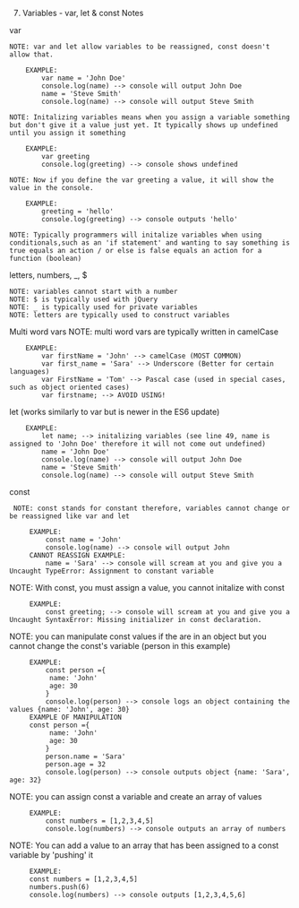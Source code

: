 7. Variables - var, let & const Notes

var

    NOTE: var and let allow variables to be reassigned, const doesn't allow that.

        EXAMPLE: 
            var name = 'John Doe' 
            console.log(name) --> console will output John Doe
            name = 'Steve Smith'
            console.log(name) --> console will output Steve Smith

    NOTE: Initalizing variables means when you assign a variable something but don't give it a value just yet. It typically shows up undefined until you assign it something

        EXAMPLE:
            var greeting
            console.log(greeting) --> console shows undefined

    NOTE: Now if you define the var greeting a value, it will show the value in the console. 

        EXAMPLE: 
            greeting = 'hello'
            console.log(greeting) --> console outputs 'hello'

    NOTE: Typically programmers will initalize variables when using conditionals,such as an 'if statement' and wanting to say something is true equals an action / or else is false equals an action for a function (boolean)

letters, numbers, _, $

    NOTE: variables cannot start with a number
    NOTE: $ is typically used with jQuery
    NOTE: _ is typically used for private variables
    NOTE: letters are typically used to construct variables

Multi word vars
    NOTE: multi word vars are typically written in camelCase

        EXAMPLE: 
            var firstName = 'John' --> camelCase (MOST COMMON)
            var first_name = 'Sara' --> Underscore (Better for certain languages)
            var FirstName = 'Tom' --> Pascal case (used in special cases, such as object oriented cases)
            var firstname; --> AVOID USING! 


let (works similarly to var but is newer in the ES6 update)

        EXAMPLE:
            let name; --> initalizing variables (see line 49, name is assigned to 'John Doe' therefore it will not come out undefined)
            name = 'John Doe' 
            console.log(name) --> console will output John Doe
            name = 'Steve Smith'
            console.log(name) --> console will output Steve Smith

const 

     NOTE: const stands for constant therefore, variables cannot change or be reassigned like var and let

         EXAMPLE: 
             const name = 'John'
             console.log(name) --> console will output John
         CANNOT REASSIGN EXAMPLE: 
             name = 'Sara' --> console will scream at you and give you a Uncaught TypeError: Assignment to constant variable 

 NOTE: With const, you must assign a value, you cannot initalize with const

         EXAMPLE: 
             const greeting; --> console will scream at you and give you a Uncaught SyntaxError: Missing initializer in const declaration.

 NOTE: you can manipulate const values if the are in an object but you cannot change the const's variable (person in this example)

         EXAMPLE:    
             const person ={
              name: 'John'
              age: 30
             }
             console.log(person) --> console logs an object containing the values {name: 'John', age: 30}
         EXAMPLE OF MANIPULATION
         const person ={
              name: 'John'
              age: 30
             }
             person.name = 'Sara'
             person.age = 32
             console.log(person) --> console outputs object {name: 'Sara', age: 32}

 NOTE: you can assign const a variable and create an array of values

         EXAMPLE:
             const numbers = [1,2,3,4,5]
             console.log(numbers) --> console outputs an array of numbers 

 NOTE: You can add a value to an array that has been assigned to a const variable by 'pushing' it

         EXAMPLE: 
         const numbers = [1,2,3,4,5]
         numbers.push(6)
         console.log(numbers) --> console outputs [1,2,3,4,5,6]